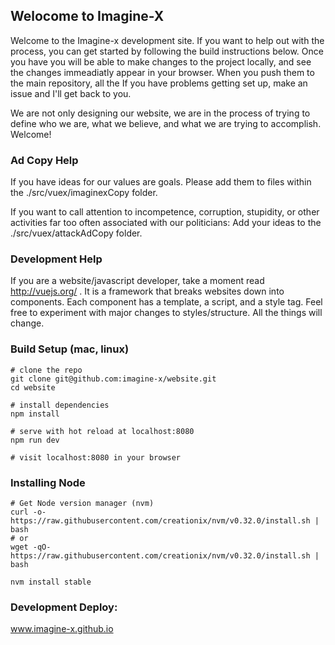 ## Welocome to Imagine-X
Welcome to the Imagine-x development site. If you want to help out with the process, you can get started by following the build instructions below. Once you have you will be able to make changes to the project locally, and see the changes immeadiatly appear in your browser. When you push them to the main repository, all the   If you have problems getting set up, make an issue and I'll get back to you.

We are not only designing our website, we are in the process of trying to define who we are, what we believe, and what we are trying to accomplish. Welcome!

### Ad Copy Help

If you have ideas for our values are goals. Please add them to files within the ./src/vuex/imaginexCopy folder.

If you want to call attention to incompetence, corruption, stupidity, or other activities far too often associated with our politicians: Add your ideas to the ./src/vuex/attackAdCopy folder. 


### Development Help

If you are a website/javascript developer, take a moment read http://vuejs.org/ . It is a framework that breaks websites down into components. Each component has a template, a script, and a style tag. Feel free to experiment with major changes to styles/structure. All the things will change.

### Build Setup (mac, linux)
```
# clone the repo
git clone git@github.com:imagine-x/website.git
cd website

# install dependencies
npm install

# serve with hot reload at localhost:8080
npm run dev

# visit localhost:8080 in your browser
```

### Installing Node
```
# Get Node version manager (nvm)
curl -o- https://raw.githubusercontent.com/creationix/nvm/v0.32.0/install.sh | bash
# or
wget -qO- https://raw.githubusercontent.com/creationix/nvm/v0.32.0/install.sh | bash

nvm install stable
```
### Development Deploy:
www.imagine-x.github.io
